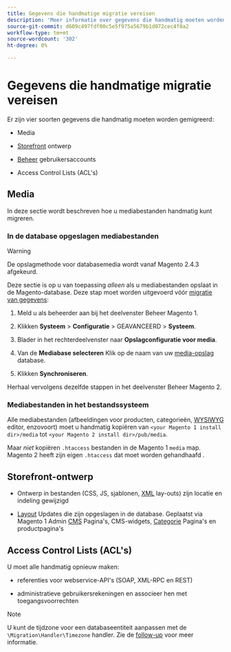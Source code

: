 ```yaml
---
title: Gegevens die handmatige migratie vereisen
description: 'Meer informatie over gegevens die handmatig moeten worden gemigreerd tijdens een gegevensmigratie van Magento 1 tot en met Magento 2 en over hoe u dit kunt doen. '
source-git-commit: d609c497fdf00c5e5f975a5679b1d072cec4f8a2
workflow-type: tm+mt
source-wordcount: '302'
ht-degree: 0%

---
```



# Gegevens die handmatige migratie vereisen

Er zijn vier soorten gegevens die handmatig moeten worden gemigreerd:

* Media

* [Storefront](https://glossary.magento.com/storefront) ontwerp

* [Beheer](https://glossary.magento.com/admin) gebruikersaccounts

* Access Control Lists (ACL&#39;s)

## Media

In deze sectie wordt beschreven hoe u mediabestanden handmatig kunt migreren.

### In de database opgeslagen mediabestanden

>[!WARNING]
>
>De opslagmethode voor databasemedia wordt vanaf Magento 2.4.3 afgekeurd.


Deze sectie is op u van toepassing *alleen* als u mediabestanden opslaat in de Magento-database. Deze stap moet worden uitgevoerd vóór [migratie van gegevens](data.md):

1. Meld u als beheerder aan bij het deelvenster Beheer Magento 1.

1. Klikken **Systeem** > **Configuratie** > GEAVANCEERD > **Systeem**.

1. Blader in het rechterdeelvenster naar **Opslagconfiguratie voor media**.

1. Van de **Mediabase selecteren** Klik op de naam van uw [media-opslag](https://glossary.magento.com/media-storage) database.

1. Klikken **Synchroniseren**.

Herhaal vervolgens dezelfde stappen in het deelvenster Beheer Magento 2.

### Mediabestanden in het bestandssysteem

Alle mediabestanden (afbeeldingen voor producten, categorieën, [WYSIWYG](https://glossary.magento.com/wysiwyg) editor, enzovoort) moet u handmatig kopiëren van `<your Magento 1 install dir>/media` tot `<your Magento 2 install dir>/pub/media`.

Maar *niet* kopiëren `.htaccess` bestanden in de Magento 1 `media` map. Magento 2 heeft zijn eigen `.htaccess` dat moet worden gehandhaafd .

## Storefront-ontwerp

* Ontwerp in bestanden (CSS, JS, sjablonen, [XML](https://glossary.magento.com/xml) lay-outs) zijn locatie en indeling gewijzigd

* [Layout](https://glossary.magento.com/layout) Updates die zijn opgeslagen in de database. Geplaatst via Magento 1 Admin [CMS](https://glossary.magento.com/cms) Pagina&#39;s, CMS-widgets, [Categorie](https://glossary.magento.com/category) Pagina&#39;s en productpagina&#39;s

## Access Control Lists (ACL&#39;s)

U moet alle handmatig opnieuw maken:

* referenties voor webservice-API&#39;s (SOAP, XML-RPC en REST)

* administratieve gebruikersrekeningen en associeer hen met toegangsvoorrechten

>[!NOTE]
>
>U kunt de tijdzone voor een databaseentiteit aanpassen met de `\Migration\Handler\Timezone` handler. Zie de [follow-up](follow-up.md) voor meer informatie.
